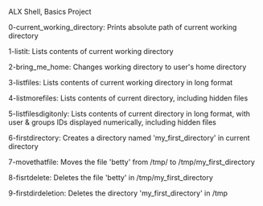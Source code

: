 ALX Shell, Basics Project

0-current_working_directory: Prints absolute path of current working directory

1-listit: Lists contents of current working directory

2-bring_me_home: Changes working directory to user's home directory

3-listfiles: Lists contents of current working directory in long format

4-listmorefiles: Lists contents of current directory, including hidden files

5-listfilesdigitonly: Lists contents of current directory in long format, with user & groups IDs displayed numerically, including hidden files

6-firstdirectory: Creates a directory named 'my_first_directory' in current directory

7-movethatfile: Moves the file 'betty' from /tmp/ to /tmp/my_first_directory

8-fisrtdelete: Deletes the file 'betty' in /tmp/my_first_directory

9-firstdirdeletion: Deletes the directory 'my_first_directory' in /tmp

